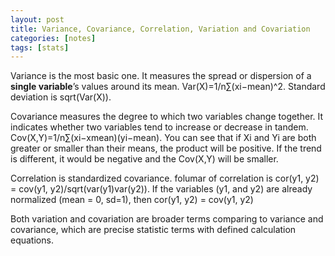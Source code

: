 ```yaml
---
layout: post
title: Variance, Covariance, Correlation, Variation and Covariation
categories: [notes]
tags: [stats]
---
```





Variance is the most basic one. It measures the spread or dispersion of a __single variable__’s values around its mean. Var(X)=1/n∑​(xi​−mean)^2. Standard deviation is sqrt(Var(X)).

Covariance measures the degree to which two variables change together. It indicates whether two variables tend to increase or decrease in tandem. Cov(X,Y)=1/n∑​(xi​−xmean)(yi​−mean​). You can see that if Xi and Yi are both greater or smaller than their means, the product will be positive. If the trend is different, it would be negative and the Cov(X,Y) will be smaller. 

Correlation is standardized covariance. folumar of correlation is cor(y1, y2) = cov(y1, y2)/sqrt(var(y1)var(y2)). If the variables (y1, and y2) are already normalized (mean = 0, sd=1), then cor(y1, y2) = cov(y1, y2)

Both variation and covariation are broader terms comparing to variance and covariance, which are precise statistic terms with defined calculation equations.
